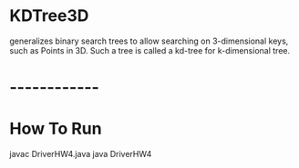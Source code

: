 # KDTree3D
generalizes binary search trees to allow searching on 3-dimensional keys, such as Points in 3D. Such a tree is called a kd-tree for k-dimensional tree.
# ------------
# How To Run
javac DriverHW4.java
java DriverHW4
